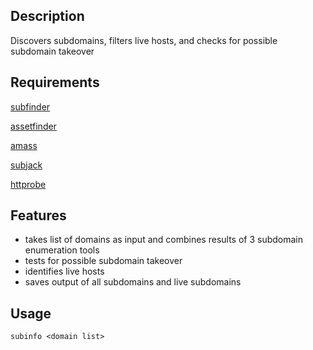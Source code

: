 <h2>Description</h2>

Discovers subdomains, filters live hosts, and checks for possible subdomain takeover

<h2>Requirements</h2>

[subfinder](https://github.com/projectdiscovery/subfinder)

[assetfinder](https://github.com/tomnomnom/assetfinder)

[amass](https://github.com/OWASP/Amass)

[subjack](https://github.com/haccer/subjack)

[httprobe](https://github.com/tomnomnom/httprobe)

<h2>Features</h2>

- takes list of domains as input and combines results of 3 subdomain enumeration tools
- tests for possible subdomain takeover 
- identifies live hosts
- saves output of all subdomains and live subdomains

<h2>Usage</h2>

`subinfo <domain list>`
